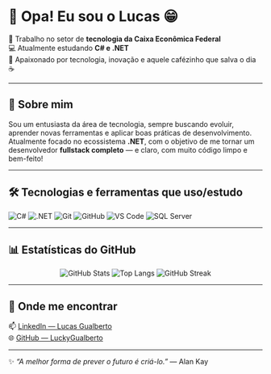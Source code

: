 # 👋 Opa! Eu sou o Lucas 😁

💼 Trabalho no setor de **tecnologia da Caixa Econômica Federal**  
💻 Atualmente estudando **C# e .NET**  
🚀 Apaixonado por tecnologia, inovação e aquele cafézinho que salva o dia ☕

---

## 🧠 Sobre mim

Sou um entusiasta da área de tecnologia, sempre buscando evoluir, aprender novas ferramentas e aplicar boas práticas de desenvolvimento.  
Atualmente focado no ecossistema **.NET**, com o objetivo de me tornar um desenvolvedor **fullstack completo** — e claro, com muito código limpo e bem-feito!

---

## 🛠️ Tecnologias e ferramentas que uso/estudo

![C#](https://img.shields.io/badge/-C%23-239120?style=for-the-badge&logo=c-sharp&logoColor=white)
![.NET](https://img.shields.io/badge/-.NET-512BD4?style=for-the-badge&logo=dotnet&logoColor=white)
![Git](https://img.shields.io/badge/-Git-F05032?style=for-the-badge&logo=git&logoColor=white)
![GitHub](https://img.shields.io/badge/-GitHub-181717?style=for-the-badge&logo=github&logoColor=white)
![VS Code](https://img.shields.io/badge/-VS%20Code-0078D4?style=for-the-badge&logo=visual-studio-code&logoColor=white)
![SQL Server](https://img.shields.io/badge/-SQL%20Server-CC2927?style=for-the-badge&logo=microsoft-sql-server&logoColor=white)

---

## 📊 Estatísticas do GitHub

<div align="center">

![GitHub Stats](https://github-readme-stats.vercel.app/api?username=LuckyGualberto&show_icons=true&theme=tokyonight&hide_title=true)
![Top Langs](https://github-readme-stats.vercel.app/api/top-langs/?username=LuckyGualberto&layout=compact&theme=tokyonight)
![GitHub Streak](https://streak-stats.demolab.com?user=LuckyGualberto&theme=tokyonight)

</div>

---

## 💬 Onde me encontrar

📫 [LinkedIn — Lucas Gualberto](https://www.linkedin.com/in/lucas-gualbert0/)  
🌐 [GitHub — LuckyGualberto](https://github.com/LuckyGualberto)

---

✨ *“A melhor forma de prever o futuro é criá-lo.”* — Alan Kay

